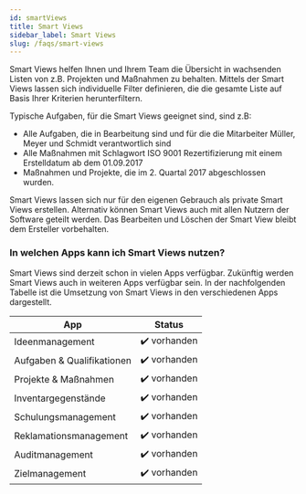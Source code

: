 ```yaml
---
id: smartViews
title: Smart Views
sidebar_label: Smart Views
slug: /faqs/smart-views
---
```


Smart Views helfen Ihnen und Ihrem Team die Übersicht in wachsenden Listen von z.B. Projekten und Maßnahmen zu behalten. Mittels der Smart Views lassen sich individuelle Filter definieren, die die gesamte Liste auf Basis Ihrer Kriterien herunterfiltern.

Typische Aufgaben, für die Smart Views geeignet sind, sind z.B:

- Alle Aufgaben, die in Bearbeitung sind und für die die Mitarbeiter Müller, Meyer und Schmidt verantwortlich sind
- Alle Maßnahmen mit Schlagwort ISO 9001 Rezertifizierung mit einem Erstelldatum ab dem 01.09.2017
- Maßnahmen und Projekte, die im 2. Quartal 2017 abgeschlossen wurden.

Smart Views lassen sich nur für den eigenen Gebrauch als private Smart Views erstellen. Alternativ können Smart Views auch mit allen Nutzern der Software geteilt werden. Das Bearbeiten und Löschen der Smart View bleibt dem Ersteller vorbehalten.

### In welchen Apps kann ich Smart Views nutzen?

Smart Views sind derzeit schon in vielen Apps verfügbar. Zukünftig werden Smart Views auch in weiteren Apps verfügbar sein. In der nachfolgenden Tabelle ist die Umsetzung von Smart Views in den verschiedenen Apps dargestellt.

| App                        | Status       |
| -------------------------- | ------------ |
| Ideenmanagement            | ✔️ vorhanden |
| Aufgaben & Qualifikationen | ✔️ vorhanden |
| Projekte & Maßnahmen       | ✔️ vorhanden |
| Inventargegenstände        | ✔️ vorhanden |
| Schulungsmanagement        | ✔️ vorhanden |
| Reklamationsmanagement     | ✔️ vorhanden |
| Auditmanagement            | ✔️ vorhanden |
| Zielmanagement             | ✔️ vorhanden |
